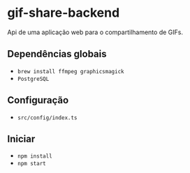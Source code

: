 # gif-share-backend
Api de uma aplicação web para o compartilhamento de GIFs.

## Dependências globais
* `brew install ffmpeg graphicsmagick`
* `PostgreSQL`

## Configuração
* `src/config/index.ts`

## Iniciar
* `npm install`
* `npm start`
